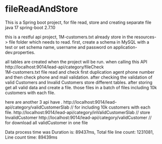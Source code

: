 # fileReadAndStore
This is a Spring boot project, for file read, store and creating separate file 
java 17
spring-boot 2.7.10


this is a restful api project,   1M-customers.txt already store in the resources-> file folder which needs to read. 
first, create a schema in MySQL with a test or set schema name, username and password on application-dev.properties.

 all tables are created when the project will be run.
 when calling this API 
 http://localhost:9014/lead-api/category/fileCheck  
 1M-customers.txt file read and check first duplication agent phone number and then check phone and mail validation. 
 after checking the validation of valid Customers and Invalid Customers store different tables. 
 after storing get all valid data and create a file. those files in a batch of files
including 10k customers with each file.


here are another 3 api have . 
 http://localhost:9014/lead-api/category/validCustomerSlab    // for including 10k customers with each file.
 http://localhost:9014/lead-api/category/inValidCustomerSlab  // store InvalidCustomer 
 http://localhost:9014/lead-api/category/validCustomer        // for download all validCustomer in one file 

Data process time was  Duration is: 89437ms, Total file line count: 1231081, Line count time: 89439ms

